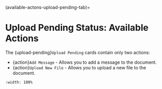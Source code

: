 (available-actons-upload-pending-tab)=
# Upload Pending Status: Available Actions


The {upload-pending}`Upload Pending` cards contain only two actions:

- {action}`Add Message` - Allows you to add a message to the document.
- {action}`Upload New File` - Allows you to upload a new file to the document.

```{lazyfigure} ../../../../../_static/solo_app/Document/universal/view-detail/Homepage/view-more-details-page-upload-pending-actions.webp
:width: 100%
```
